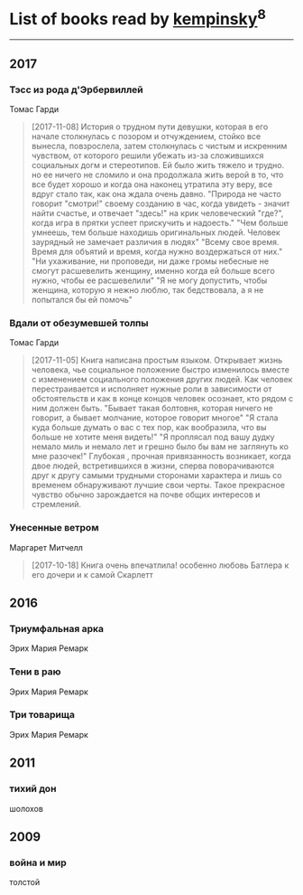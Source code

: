 # List of books read by [kempinsky](https://www.facebook.com/app_scoped_user_id/1717865441574584/)<sup>8</sup>
---

## 2017

### Тэсс из рода д'Эрбервиллей
Томас Гарди
> [2017-11-08] История о трудном пути девушки, которая в его начале столкнулась с позором и отчуждением, стойко все вынесла, повзрослела, затем столкнулась с чистым и искренним чувством, от которого решили убежать из-за сложившихся социальных догм и стереотипов. Ей было жить тяжело и трудно. но ее ничего не сломило и она продолжала жить верой в то, что все будет хорошо и когда она наконец утратила эту веру, все вдруг стало так, как она ждала очень давно.
> "Природа не часто говорит "смотри!" своему созданию в час, когда увидеть - значит найти счастье, и отвечает "здесь!" на крик человеческий "где?", когда игра в прятки успеет прискучить и надоесть."
> "Чем больше умнеешь, тем больше находишь оригинальных людей. Человек заурядный не замечает различия в людях"
> "Всему свое время. Время для объятий и время, когда нужно воздержаться от них."
> "Ни ухаживание, ни проповеди, ни даже громы небесные не смогут расшевелить женщину, именно когда ей больше всего нужно, чтобы ее расшевелили"
> "Я не могу допустить, чтобы женщина, которую я нежно люблю, так бедствовала, а я не попытался бы ей помочь"


### Вдали от обезумевшей толпы
Томас Гарди
> [2017-11-05] Книга написана простым языком. Открывает жизнь человека, чье социальное положение быстро изменилось вместе с изменением социального положения других людей. Как человек перестраивается и исполняет нужные роли в зависимости от обстоятельств и как в конце концов человек осознает, кто рядом с ним должен быть.
> "Бывает такая болтовня, которая ничего не говорит, а бывает молчание, которое говорит многое"
> "Я стала куда больше думать о вас  с тех пор, как вообразила, что вы больше не хотите меня видеть!"
> "Я проплясал под вашу дудку немало миль и немало лет и грешно было бы вам не заглянуть ко мне разочек!"
> Глубокая , прочная привязанность возникает, когда двое людей, встретившихся в жизни, сперва поворачиваются друг к другу самыми трудными сторонами характера и лишь со временем обнаруживают лучшие свои черты. Такое прекрасное чувство обычно зарождается на почве общих интересов и стремлений.


### Унесенные ветром
Маргарет Митчелл
> [2017-10-18] Книга очень впечатлила! особенно любовь Батлера к его дочери и к самой Скарлетт



## 2016

### Триумфальная арка
Эрих Мария Ремарк


### Тени в раю
Эрих Мария Ремарк


### Три товарища
Эрих Мария Ремарк



## 2011

### тихий дон
шолохов



## 2009

### война и мир
толстой




